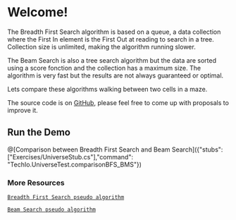 # Welcome!

The Breadth First Search algorithm is based on a queue, a data collection where the First In element is the First Out at reading to search in a tree. Collection size is unlimited, making the algorithm running slower.

The Beam Search is also a tree search algorithm but the data are sorted using a score fonction and the collection has a maximum size. The algorithm is very fast but the results are not always guaranteed or optimal.

Lets compare these algorithms walking between two cells in a maze.

The source code is on [GitHub](https://github.com/TechDotIO/csharp-template), please feel free to come up with proposals to improve it.

## Run the Demo

@[Comparison between Breadth First Search and Beam Search]({"stubs": ["Exercises/UniverseStub.cs"],"command": "TechIo.UniverseTest.comparisonBFS_BMS"})

### More Resources 

[`Breadth First Search pseudo algorithm`](https://en.wikipedia.org/wiki/Breadth-first_search#Pseudocode)

[`Beam Search pseudo algorithm`](http://jhave.org/algorithms/graphs/beamsearch/beamsearch.shtml)
